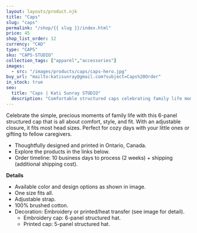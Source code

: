 ```yaml
---
layout: layouts/product.njk
title: "Caps"
slug: "caps"
permalink: "/shop/{{ slug }}/index.html"
price: 45
shop_list_order: 12
currency: "CAD"
type: "CAPS"
sku: "CAPS-STUDIO"
collection_tags: ["apparel","accessories"]
images:
  - src: "/images/products/caps/caps-hero.jpg"
buy_url: "mailto:katisunray@gmail.com?subject=Caps%20Order"
in_stock: true
seo:
  title: "Caps | Kati Sunray STUDIO"
  description: "Comfortable structured caps celebrating family life moments."
---
```


Celebrate the simple, precious moments of family life with this 6-panel structured cap that is all about comfort, style, and fit. With an adjustable closure, it fits most head sizes. Perfect for cozy days with your little ones or gifting to fellow caregivers.

- Thoughtfully designed and printed in Ontario, Canada.
- Explore the products in the links below.
- Order timeline: 10 business days to process (2 weeks) + shipping (additional shipping cost).

**Details**

- Available color and design options as shown in image.
- One size fits all.
- Adjustable strap.
- 100% brushed cotton.
- Decoration: Embroidery or printed/heat transfer (see image for detail).
  - Embroidery cap: 6-panel structured hat.
  - Printed cap: 5-panel structured hat.
